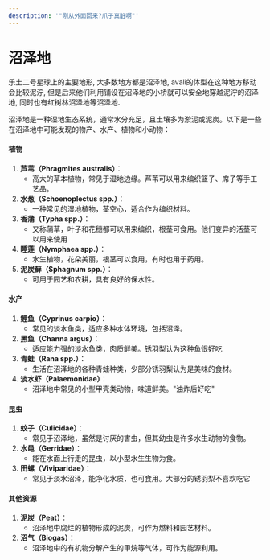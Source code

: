 ```yaml
---
description: '"刚从外面回来?爪子真脏啊"'
---
```


# 沼泽地

乐土二号星球上的主要地形, 大多数地方都是沼泽地, avali的体型在这种地方移动会比较泥泞, 但是后来他们利用铺设在沼泽地的小桥就可以安全地穿越泥泞的沼泽地, 同时也有红树林沼泽地等沼泽地.

沼泽地是一种湿地生态系统，通常水分充足，且土壤多为淤泥或泥炭。以下是一些在沼泽地中可能发现的物产、水产、植物和小动物：

#### 植物

1. **芦苇（Phragmites australis）**：
   * 高大的草本植物，常见于湿地边缘。芦苇可以用来编织篮子、席子等手工艺品。
2. **水葱（Schoenoplectus spp.）**：
   * 一种常见的湿地植物，茎空心，适合作为编织材料。
3. **香蒲（Typha spp.）**：
   * 又称蒲草，叶子和花穗都可以用来编织，根茎可食用。他们变异的活茎可以用来使用
4. **睡莲（Nymphaea spp.）**：
   * 水生植物，花朵美丽，根茎可以食用，有时也用于药用。
5. **泥炭藓（Sphagnum spp.）**：
   * 可用于园艺和农耕，具有良好的保水性。

#### 水产

1. **鲤鱼（Cyprinus carpio）**：
   * 常见的淡水鱼类，适应多种水体环境，包括沼泽。
2. **黑鱼（Channa argus）**：
   * 适应能力强的淡水鱼类，肉质鲜美。锈羽梨认为这种鱼很好吃
3. **青蛙（Rana spp.）**：
   * 生活在沼泽地的各种青蛙种类，少部分锈羽梨认为是美味的食材。
4. **淡水虾（Palaemonidae）**：
   * 沼泽地中常见的小型甲壳类动物，味道鲜美。"油炸后好吃"

#### 昆虫

1. **蚊子（Culicidae）**：
   * 常见于沼泽地，虽然是讨厌的害虫，但其幼虫是许多水生动物的食物。
2. **水黾（Gerridae）**：
   * 能在水面上行走的昆虫，以小型水生生物为食。
3. **田螺（Viviparidae）**：
   * 常见于淡水沼泽，能净化水质，也可食用。大部分的锈羽梨不喜欢吃它

#### 其他资源

1. **泥炭（Peat）**：
   * 沼泽地中腐烂的植物形成的泥炭，可作为燃料和园艺材料。
2. **沼气（Biogas）**：
   * 沼泽地中的有机物分解产生的甲烷等气体，可作为能源利用。
